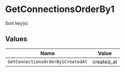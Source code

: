 # GetConnectionsOrderBy1

Sort key(s)


## Values

| Name                              | Value                             |
| --------------------------------- | --------------------------------- |
| `GetConnectionsOrderBy1CreatedAt` | created_at                        |